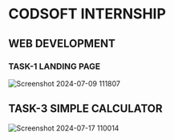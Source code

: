 # CODSOFT INTERNSHIP
## WEB DEVELOPMENT
### TASK-1 LANDING PAGE
![Screenshot 2024-07-09 111807](https://github.com/chaduvulakhageswari/CODSOFT/assets/159767108/463b2694-224b-4283-bb09-5ecd9e50043b)


## TASK-3 SIMPLE CALCULATOR
![Screenshot 2024-07-17 110014](https://github.com/user-attachments/assets/8ac83e5d-621a-447d-972e-0c2417a39fe6)

